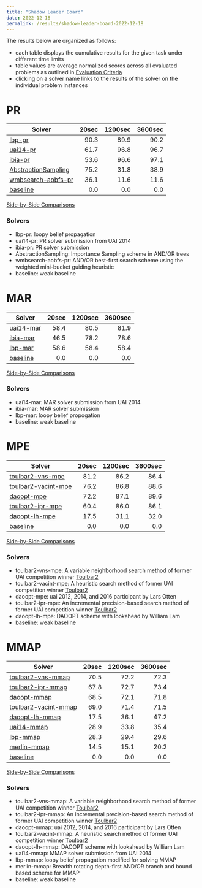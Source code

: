 ```yaml
---
title: "Shadow Leader Board"
date: 2022-12-18
permalink: /results/shadow-leader-board-2022-12-18
---
```




The results below are organized as follows:
- each table displays the cumulative results for the given task under different time limits
- table values are average normalized scores across all evaluated problems as outlined in [Evaluation Criteria](https://uaicompetition.github.io/uci-2022/results/evaluation-criteria/)
- clicking on a solver name links to the results of the solver on the individual problem instances 


# PR

|                               Solver                               | 20sec | 1200sec | 3600sec |
| ------------------------------------------------------------------ | ----: | ------: | ------: |
| [lbp-pr](solver-scores/lbp-pr-scores.md)                           |  90.3 |    89.9 |    90.2 |
| [uai14-pr](solver-scores/uai14-pr-scores.md)                       |  61.7 |    96.8 |    96.7 |
| [ibia-pr](solver-scores/ibia-pr-scores.md)                         |  53.6 |    96.6 |    97.1 |
| [AbstractionSampling](solver-scores/AbstractionSampling-scores.md) |  75.2 |    31.8 |    38.9 |
| [wmbsearch-aobfs-pr](solver-scores/wmbsearch-aobfs-pr-scores.md)   |  36.1 |    11.6 |    11.6 |
| [baseline](solver-scores/baseline-scores.md)                       |   0.0 |     0.0 |     0.0 |

[Side-by-Side Comparisons](solver-scores/PR-scores-comparison.md)

### Solvers

- lbp-pr: loopy belief propagation
- uai14-pr: PR solver submission from UAI 2014
- ibia-pr: PR solver submission
- AbstractionSampling: Importance Sampling scheme in AND/OR trees
- wmbsearch-aobfs-pr: AND/OR best-first search scheme using the weighted mini-bucket guiding heuristic
- baseline: weak baseline

# MAR

|                     Solver                     | 20sec | 1200sec | 3600sec |
| ---------------------------------------------- | ----: | ------: | ------: |
| [uai14-mar](solver-scores/uai14-mar-scores.md) |  58.4 |    80.5 |    81.9 |
| [ibia-mar](solver-scores/ibia-mar-scores.md)   |  46.5 |    78.2 |    78.6 |
| [lbp-mar](solver-scores/lbp-mar-scores.md)     |  58.6 |    58.4 |    58.4 |
| [baseline](solver-scores/baseline-scores.md)   |   0.0 |     0.0 |     0.0 |

[Side-by-Side Comparisons](solver-scores/MAR-scores-comparison.md)

### Solvers

- uai14-mar: MAR solver submission from UAI 2014
- ibia-mar: MAR solver submission
- lbp-mar: loopy belief propogation
- baseline: weak baseline

# MPE

|                               Solver                               | 20sec | 1200sec | 3600sec |
| ------------------------------------------------------------------ | ----: | ------: | ------: |
| [toulbar2-vns-mpe](solver-scores/toulbar2-vns-mpe-scores.md)       |  81.2 |    86.2 |    86.4 |
| [toulbar2-vacint-mpe](solver-scores/toulbar2-vacint-mpe-scores.md) |  76.2 |    86.8 |    88.6 |
| [daoopt-mpe](solver-scores/daoopt-mpe-scores.md)                   |  72.2 |    87.1 |    89.6 |
| [toulbar2-ipr-mpe](solver-scores/toulbar2-ipr-mpe-scores.md)       |  60.4 |    86.0 |    86.1 |
| [daoopt-lh-mpe](solver-scores/daoopt-lh-mpe-scores.md)             |  17.5 |    31.1 |    32.0 |
| [baseline](solver-scores/baseline-scores.md)                       |   0.0 |     0.0 |     0.0 |

[Side-by-Side Comparisons](solver-scores/MPE-scores-comparison.md)

### Solvers

- toulbar2-vns-mpe: A variable neighborhood search method of former UAI competition winner [Toulbar2](https://github.com/toulbar2/toulbar2)
- toulbar2-vacint-mpe: A heuristic search method of former UAI competition winner [Toulbar2](https://github.com/toulbar2/toulbar2)
- daoopt-mpe: uai 2012, 2014, and 2016 participant by Lars Otten
- toulbar2-ipr-mpe: An incremental precision-based search method of former UAI competition winner [Toulbar2](https://github.com/toulbar2/toulbar2)
- daoopt-lh-mpe: DAOOPT scheme with lookahead by William Lam
- baseline: weak baseline

# MMAP

|                                Solver                                | 20sec | 1200sec | 3600sec |
| -------------------------------------------------------------------- | ----: | ------: | ------: |
| [toulbar2-vns-mmap](solver-scores/toulbar2-vns-mmap-scores.md)       |  70.5 |    72.2 |    72.3 |
| [toulbar2-ipr-mmap](solver-scores/toulbar2-ipr-mmap-scores.md)       |  67.8 |    72.7 |    73.4 |
| [daoopt-mmap](solver-scores/daoopt-mmap-scores.md)                   |  68.5 |    72.1 |    71.8 |
| [toulbar2-vacint-mmap](solver-scores/toulbar2-vacint-mmap-scores.md) |  69.0 |    71.4 |    71.5 |
| [daoopt-lh-mmap](solver-scores/daoopt-lh-mmap-scores.md)             |  17.5 |    36.1 |    47.2 |
| [uai14-mmap](solver-scores/uai14-mmap-scores.md)                     |  28.9 |    33.8 |    35.4 |
| [lbp-mmap](solver-scores/lbp-mmap-scores.md)                         |  28.3 |    29.4 |    29.6 |
| [merlin-mmap](solver-scores/merlin-mmap-scores.md)                   |  14.5 |    15.1 |    20.2 |
| [baseline](solver-scores/baseline-scores.md)                         |   0.0 |     0.0 |     0.0 |

[Side-by-Side Comparisons](solver-scores/MMAP-scores-comparison.md)

### Solvers

- toulbar2-vns-mmap: A variable neighborhood search method of former UAI competition winner [Toulbar2](https://github.com/toulbar2/toulbar2)
- toulbar2-ipr-mmap: An incremental precision-based search method of former UAI competition winner [Toulbar2](https://github.com/toulbar2/toulbar2)
- daoopt-mmap: uai 2012, 2014, and 2016 participant by Lars Otten
- toulbar2-vacint-mmap: A heuristic search method of former UAI competition winner [Toulbar2](https://github.com/toulbar2/toulbar2)
- daoopt-lh-mmap: DAOOPT scheme with lookahead by William Lam
- uai14-mmap: MMAP solver submission from UAI 2014
- lbp-mmap: loopy belief propagation modified for solving MMAP
- merlin-mmap: Breadth rotating depth-first AND/OR branch and bound based scheme for MMAP
- baseline: weak baseline

